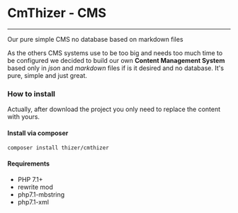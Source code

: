 # CmThizer - CMS
---
Our pure simple CMS no database based on markdown files

As the others CMS systems use to be too big and needs too much time to be configured we decided to build our own **Content Management System** based only in _json_ and _markdown_ files if is it desired and no database. It's pure, simple and just great.

### How to install
Actually, after download the project you only need to replace the content with yours.

#### Install via composer
`composer install thizer/cmthizer`

#### Requirements
 - PHP 7.1+
 - rewrite mod
 - php7.1-mbstring
 - php7.1-xml



